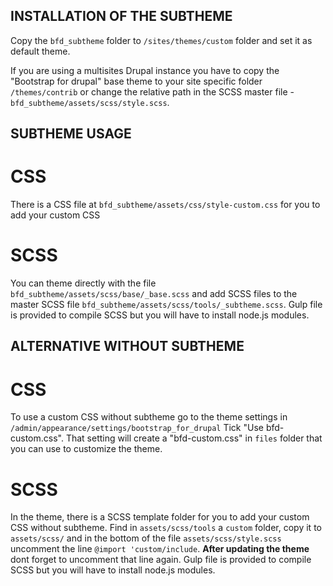 INSTALLATION OF THE SUBTHEME
-----------------------

Copy the `bfd_subtheme` folder to `/sites/themes/custom` folder and set it as
default theme.

If you are using a multisites Drupal instance you have to copy the
"Bootstrap for drupal" base theme to your site specific folder `/themes/contrib`
or change the relative path in the SCSS master file -
`bfd_subtheme/assets/scss/style.scss`.

SUBTHEME USAGE
---------------

# CSS
There is a CSS file at `bfd_subtheme/assets/css/style-custom.css` for you to
add your custom CSS

# SCSS
You can theme directly with the file `bfd_subtheme/assets/scss/base/_base.scss`
and add SCSS files to the master SCSS file
`bfd_subtheme/assets/scss/tools/_subtheme.scss`. Gulp file is provided to
compile SCSS but you will have to install node.js modules.

ALTERNATIVE WITHOUT SUBTHEME
---------

# CSS
To use a custom CSS without subtheme go to the theme settings in
`/admin/appearance/settings/bootstrap_for_drupal` Tick "Use bfd-custom.css".
That setting will create a "bfd-custom.css" in `files` folder that you can use
to customize the theme.


# SCSS
In the theme, there is a SCSS template folder for you to add your custom CSS
without subtheme. Find in `assets/scss/tools` a `custom` folder, copy it to
`assets/scss/` and in the bottom of the file `assets/scss/style.scss`
uncomment the line `@import 'custom/include`. **After updating the theme**
dont forget to uncomment that line again. Gulp file is provided to
compile SCSS but you will have to install node.js modules.
